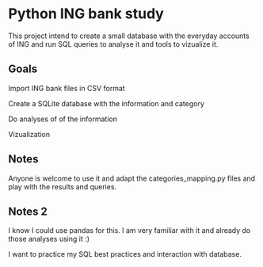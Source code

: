 # Python ING bank study

This project intend to create a small database with the everyday accounts of ING and run SQL queries to analyse it and tools to vizualize it.

## Goals

Import ING bank files in CSV format

Create a SQLite database with the information and category

Do analyses of of the information

Vizualization

## Notes

Anyone is welcome to use it and adapt the categories_mapping.py files and play with the results and queries.

## Notes 2

I know I could use pandas for this. I am very familiar with it and already do those analyses using it :)

I want to practice my SQL best practices and interaction with database.
